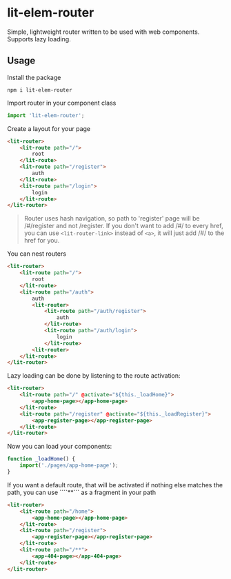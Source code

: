 # lit-elem-router
Simple, lightweight router written to be used with web components. Supports lazy loading.

## Usage
Install the package
```
npm i lit-elem-router
```
Import router in your component class
```javascript
import 'lit-elem-router';
```
Create a layout for your page
```html
<lit-router>
    <lit-route path="/">
        root
    </lit-route>
    <lit-route path="/register">
        auth
    </lit-route>
    <lit-route path="/login">
        login
    </lit-route>
</lit-router>
```
> Router uses hash navigation, so path to 'register' page will be /#/register and not /register. If you don't want to add /#/ to every href, you can use ```<lit-router-link>``` instead of ```<a>```, it will just add /#/ to the href for you.

You can nest routers
```html
<lit-router>
    <lit-route path="/">
        root
    </lit-route>
    <lit-route path="/auth">
        auth
        <lit-router>
            <lit-route path="/auth/register">
                auth
            </lit-route>
            <lit-route path="/auth/login">
                login
            </lit-route>
        <lit-router>
    </lit-route>
</lit-router>
```

Lazy loading can be done by listening to the route activation:
```html
<lit-router>
    <lit-route path="/" @activate="${this._loadHome}">
        <app-home-page></app-home-page>
    </lit-route>
    <lit-route path="/register" @activate="${this._loadRegister}">
        <app-register-page></app-register-page>
    </lit-route>
</lit-router>
```

Now you can load your components:
```javascript
function _loadHome() {
    import('./pages/app-home-page');
}
```

If you want a default route, that will be activated if nothing else matches the path, you can use ````**``` as a fragment in your path
```html
<lit-router>
    <lit-route path="/home">
        <app-home-page></app-home-page>
    </lit-route>
    <lit-route path="/register">
        <app-register-page></app-register-page>
    </lit-route>
    <lit-route path="/**">
        <app-404-page></app-404-page>
    </lit-route>
</lit-router>
```
